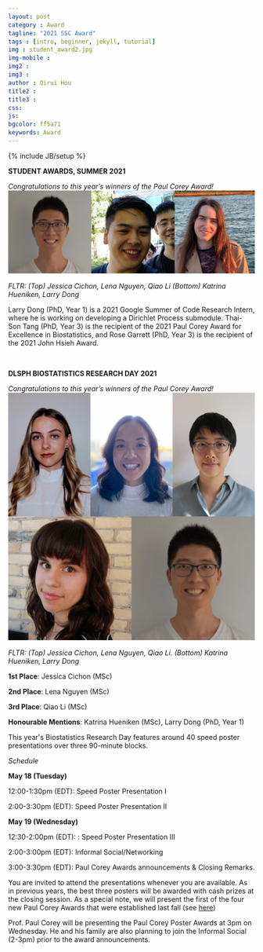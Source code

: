 ```yaml
---
layout: post
category : Award
tagline: "2021 SSC Award"
tags : [intro, beginner, jekyll, tutorial]
img : student_award2.jpg
img-mobile :
img2 : 
img3 :
author : Qirui Hou
title2 :
title3 :
css:
js:
bgcolor: ff5a71
keywords: Award
---
```


{% include JB/setup %}

**STUDENT AWARDS, SUMMER 2021**



<!--more-->


_Congratulations to this year’s winners of the Paul Corey Award!_
![Summer2021Awards](/assets/images/post/Summer2021Awards.png)

_FLTR: (Top) Jessica Cichon, Lena Nguyen, Qiao Li (Bottom) Katrina Hueniken, Larry Dong_

Larry Dong (PhD, Year 1) is a 2021 Google Summer of Code Research Intern, where he is working on developing a Dirichlet Process submodule. Thai-Son Tang (PhD, Year 3) is the recipient of the 2021 Paul Corey Award for Excellence in Biostatistics, and Rose Garrett (PhD, Year 3) is the recipient of the 2021 John Hsieh Award.

<br/>

**DLSPH BIOSTATISTICS RESEARCH DAY 2021**

_Congratulations to this year’s winners of the Paul Corey Award!_
![Summer2021_2](/assets/images/post/Summer2021_2.jpg)

_FLTR: (Top) Jessica Cichon, Lena Nguyen, Qiao Li. (Bottom) Katrina Hueniken, Larry Dong_

**1st Place**: Jessica Cichon (MSc)

**2nd Place**: Lena Nguyen (MSc)

**3rd Place**: Qiao Li (MSc)

**Honourable Mentions**: Katrina Hueniken (MSc), Larry Dong (PhD, Year 1)

This year's Biostatistics Research Day features around 40 speed poster presentations over three 90-minute blocks.

_Schedule_

**May 18 (Tuesday)**

12:00-1:30pm (EDT): Speed Poster Presentation I

2:00-3:30pm (EDT): Speed Poster Presentation II

**May 19 (Wednesday)**

12:30-2:00pm (EDT): : Speed Poster Presentation III

2:00-3:00pm (EDT): Informal Social/Networking

3:00-3:30pm (EDT):  Paul Corey Awards announcements & Closing Remarks.

You are invited to attend the presentations whenever you are available. As in previous years, the best three posters will be awarded with cash prizes at the closing session. As a special note, we will present the first of the four new Paul Corey Awards that were established last fall (see [here](https://www.dlsph.utoronto.ca/students/current-students/student-awards-funding-opportunities/students-awards-funding-internal/))

Prof. Paul Corey will be presenting the Paul Corey Poster Awards at 3pm on Wednesday. He and his family are also planning to join the Informal Social (2-3pm) prior to the award announcements.







